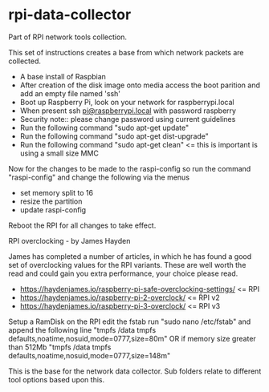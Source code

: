 # rpi-data-collector
Part of RPI network tools collection.

This set of instructions creates a base from which network packets are collected.
*	A base install of Raspbian
*	After creation of the disk image onto media access the boot parition and add an empty file named 'ssh'
*	Boot up Raspberry Pi, look on your network for raspberrypi.local
*	When present ssh pi@raspberrypi.local with password raspberry
*	Security note:: please change password using current guidelines
*	Run the following command "sudo apt-get update"
*	Run the following command "sudo apt-get dist-upgrade"
*	Run the following command "sudo apt-get clean" <= this is important is using a small size MMC
	
Now for the changes to be made to the raspi-config so run the command "raspi-config" and change the following via the menus
*	set memory split to 16
*	resize the partition
*	update raspi-config
	
Reboot the RPI for all changes to take effect.

RPI overclocking - by James Hayden

James has completed a number of articles, in which he has found a good set of overclocking values for the RPI variants.
These are well worth the read and could gain you extra performance, your choice please read.
*	https://haydenjames.io/raspberry-pi-safe-overclocking-settings/ <= RPI 
*	https://haydenjames.io/raspberry-pi-2-overclock/ <= RPI v2
*	https://haydenjames.io/raspberry-pi-3-overclock/ <= RPI v3
	
Setup a RamDisk on the RPI edit the fstab run "sudo nano /etc/fstab" and append the following line
"tmpfs		/data		tmpfs	defaults,noatime,nosuid,mode=0777,size=80m"
OR if memory size greater than 512Mb
"tmpfs		/data		tmpfs	defaults,noatime,nosuid,mode=0777,size=148m"

This is the base for the network data collector. Sub folders relate to different tool options based upon this.

	
